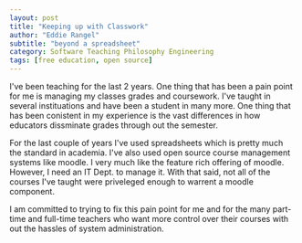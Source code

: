 ```yaml
---
layout: post
title: "Keeping up with Classwork"
author: "Eddie Rangel"
subtitle: "beyond a spreadsheet"
category: Software Teaching Philosophy Engineering
tags: [free education, open source]
---
```


I've been teaching for the last 2 years. One thing that has been a pain point for
me is managing my classes grades and coursework. I've taught in several instituations and 
have been a student in many more. One thing that has been conistent in my experience is the vast
differences in how educators dissminate grades through out the semester.

For the last couple of years I've used spreadsheets which is pretty much the standard in academia. I've
also used open source course management systems like moodle. I very much like the feature rich offering of moodle.
However, I need an IT Dept. to manage it. With that said, not all of the courses I've taught were priveleged enough
to warrent a moodle component. 

I am committed to trying to fix this pain point for me and for the many part-time and full-time teachers who
want more control over their courses with out the hassles of system administration.

